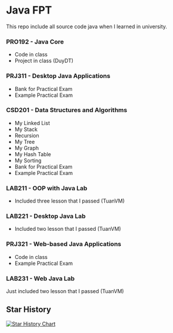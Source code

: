 # Java FPT

This repo include all source code java when I learned in university.

### PRO192 - Java Core

- Code in class
- Project in class (DuyDT)

### PRJ311 - Desktop Java Applications

- Bank for Practical Exam
- Example Practical Exam

### CSD201 - Data Structures and Algorithms

- My Linked List
- My Stack
- Recursion
- My Tree
- My Graph
- My Hash Table
- My Sorting
- Bank for Practical Exam
- Example Practical Exam

### LAB211 - OOP with Java Lab

- Included three lesson that I passed (TuanVM)

### LAB221 - Desktop Java Lab

- Included two lesson that I passed (TuanVM)

### PRJ321 - Web-based Java Applications

- Code in class
- Example Practical Exam

### LAB231 - Web Java Lab

Just included two lesson that I passed (TuanVM)

## Star History

[![Star History Chart](https://api.star-history.com/svg?repos=thaycacac/java&type=Date)](https://star-history.com/#thaycacac/java&Date)

